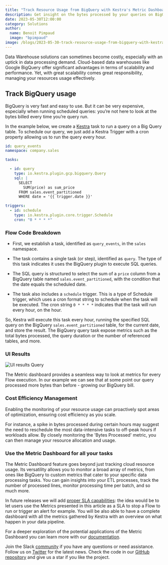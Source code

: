 ```yaml
---
title: "Track Resource Usage from BigQuery with Kestra's Metric Dashboard"
description: Get insight on the bytes processed by your queries on BigQuery to manage your costs. 
date: 2023-05-30T12:00:00
category: Solutions
author:
  name: Benoit Pimpaud
  image: "bpimpaud"
image: /blogs/2023-05-30-track-resource-usage-from-bigquery-with-kestra-metric-dashboard.jpg
---
```


Data Warehouse solutions can sometimes become costly, especially with an uptick in data processing demand. Cloud-based data warehouses like Google BigQuery offer significant advantages in terms of scalability and performance. Yet, with great scalability comes great responsibility, managing your resources usage effectively. 

## Track BigQuery usage ##

BigQuery is very fast and easy to use. But it can be very expensive, especially when running scheduled queries: you’re not here to look at the bytes billed every time you’re query run.

In the example below, we create a [Kestra](https://github.com/kestra-io/kestra) task to run a query on a Big Query table. To schedule our query, we just add a Kestra Trigger with a cron property allowing us to run the query every hour.

```yaml
id: query_events
namespace: company.sales

tasks:

  - id: query
    type: io.kestra.plugin.gcp.bigquery.Query
    sql: |
      SELECT 
        SUM(price) as sum_price 
      FROM sales.event_partitioned
      WHERE date = '{{ trigger.date }}'

triggers:
  - id: schedule
    type: io.kestra.plugin.core.trigger.Schedule
    cron: "0 * * * *"
```

### Flow Code Breakdown ###

- First, we establish a task, identified as `query_events`, in the `sales` namespace.

- The task contains a single task (or step), identified as `query`. The type of this task indicates it uses the BigQuery plugin to execute SQL queries.

- The SQL query is structured to select the sum of a `price` column from a BigQuery table named `sales.event_partitioned`, with the condition that the date equals the scheduled date.

- The task also includes a `schedule` trigger. This is a type of Schedule trigger, which uses a cron format string to schedule when the task will be executed. The cron string `0 * * * *` indicates that the task will run every hour, on the hour.

So, Kestra will execute this task every hour, running the specified SQL query on the BigQuery `sales.event_partitioned` table, for the current date, and store the result. The BigQuery query task expose metrics such as the total bytes processed, the query duration or the number of referenced tables, and more.

### UI Results ###

![UI results Query](/blogs/2023-05-30-track-resource-usage-from-bigquery-with-kestra-metric-dashboard/query-ui.png)

The Metric dashboard provides a seamless way to look at metrics for every Flow execution. In our example we can see that at some point our query processed more bytes than before - growing our BigQuery bill.

### Cost Efficiency Management ###

Enabling the monitoring of your resource usage can proactively spot areas of optimization, ensuring cost efficiency as you scale.

For instance, a spike in bytes processed during certain hours may suggest the need to reschedule the most data-intensive tasks to off-peak hours if workloads allow. By closely monitoring the 'Bytes Processed' metric, you can then manage your resource allocation and usage.

### Use the Metric Dashboard for all your tasks ###

The Metric Dashboard feature goes beyond just tracking cloud resource usage. Its versatility allows you to monitor a broad array of metrics, from ones like BigQuery to custom metrics that cater to your specific data processing tasks. You can gain insights into your ETL processes, track the number of processed lines, monitor processing time per batch, and so much more.

In future releases we will add [proper SLA capabilities](https://github.com/kestra-io/kestra/issues/1246): the idea would be to let users use the Metrics presented in this article as a SLA to stop a Flow to run or trigger an alert for example. You will be also able to have a complete dashboard with all the metrics gathered by Kestra with an overview on what happen in your data pipeline.

For a deeper exploration of the potential applications of the Metric Dashboard you can learn more with our [documentation](https://kestra.io/docs/developer-guide/outputs).

Join the Slack [community](https://kestra.io/slack) if you have any questions or need assistance.
Follow us on [Twitter](https://twitter.com/kestra_io) for the latest news. 
Check the code in our [GitHub repository](https://github.com/kestra-io/kestra) and give us a star if you like the project.

